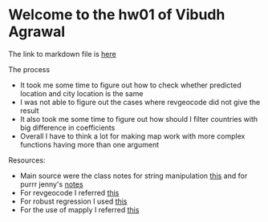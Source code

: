 # Welcome to the hw01 of Vibudh Agrawal

The link to markdown file is [here](https://github.com/vibudh2209/STAT547M-hw-Agrawal-Vibudh/blob/master/hw01/hw01.md)

The process

- It took me some time to figure out how to check whether predicted location and city location is the same
- I was not able to figure out the cases where revgeocode did not give the result
- It also took me some time to figure out how should I filter countries with big difference in coefficients
- Overall I have to think a lot for making map work with more complex functions having more than one argument


Resources:

- Main source were the class notes for string manipulation [this](http://stat545.com/block028_character-data.html) and for purrr jenny's [notes](https://jennybc.github.io/purrr-tutorial/)
- For revgeocode I referred [this](https://www.rdocumentation.org/packages/ggmap/versions/2.6.1/topics/revgeocode)
- For robust regression I used [this](https://www.rdocumentation.org/packages/robustbase/versions/0.92-7/topics/lmrob)
- For the use of mapply I referred [this](http://astrostatistics.psu.edu/su07/R/html/base/html/mapply.html)


